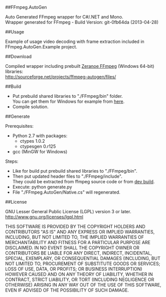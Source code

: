 ##FFmpeg.AutoGen

Auto Generated FFmpeg wrapper for C#/.NET and Mono.  
Wrapper generated for FFmpeg - Build Version: git-0fb64da (2013-04-28)

##Usage

Example of usage video decoding with frame extraction included in FFmpeg.AutoGen.Example project.

##Download

Compiled wrapper including prebuilt [Zeranoe FFmpeg](http://ffmpeg.zeranoe.com/builds/) (Windows 64-bit) libraries:  
http://sourceforge.net/projects/ffmpeg-autogen/files/

##Build

- Put prebuild shared libraries to "./FFmpeg/bin" folder.  
You can get them for Windows for example from [here](http://ffmpeg.zeranoe.com/builds/).  
- Compile solution.

##Generate

Prerequisites:
 - Python 2.7
   with packages:
    - ctypes 1.0.2
    - ctypesgen 0.r125
 - gcc (MinGW for Windows)

Steps:
- Like for build put prebuild shared libraries to "./FFmpeg/bin".
- Then put updated header files to "./FFmpeg/include".  
They could be extracted from ffmpeg source code or from [dev build](http://ffmpeg.zeranoe.com/builds/). 
- Execute: python generate.py
- File "./FFmpeg.AutoGen/Native.cs" will regenerated.

##License

GNU Lesser General Public License (LGPL) version 3 or later.  
http://www.gnu.org/licenses/lgpl.html

THIS SOFTWARE IS PROVIDED BY THE COPYRIGHT HOLDERS AND CONTRIBUTORS
"AS IS" AND ANY EXPRESS OR IMPLIED WARRANTIES, INCLUDING, BUT NOT
LIMITED TO, THE IMPLIED WARRANTIES OF MERCHANTABILITY AND FITNESS FOR
A PARTICULAR PURPOSE ARE DISCLAIMED. IN NO EVENT SHALL THE COPYRIGHT
OWNER OR CONTRIBUTORS BE LIABLE FOR ANY DIRECT, INDIRECT, INCIDENTAL,
SPECIAL, EXEMPLARY, OR CONSEQUENTIAL DAMAGES (INCLUDING, BUT NOT
LIMITED TO, PROCUREMENT OF SUBSTITUTE GOODS OR SERVICES; LOSS OF USE,
DATA, OR PROFITS; OR BUSINESS INTERRUPTION) HOWEVER CAUSED AND ON ANY
THEORY OF LIABILITY, WHETHER IN CONTRACT, STRICT LIABILITY, OR TORT
(INCLUDING NEGLIGENCE OR OTHERWISE) ARISING IN ANY WAY OUT OF THE USE
OF THIS SOFTWARE, EVEN IF ADVISED OF THE POSSIBILITY OF SUCH DAMAGE.
